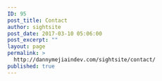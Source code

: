 ```yaml
---
ID: 95
post_title: Contact
author: sightsite
post_date: 2017-03-10 05:06:00
post_excerpt: ""
layout: page
permalink: >
  http://dannymejiaindev.com/sightsite/contact/
published: true
---
```

#